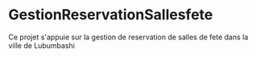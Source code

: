 # GestionReservationSallesfete
Ce projet s'appuie sur la gestion de reservation de salles de fete dans la ville de Lubumbashi
